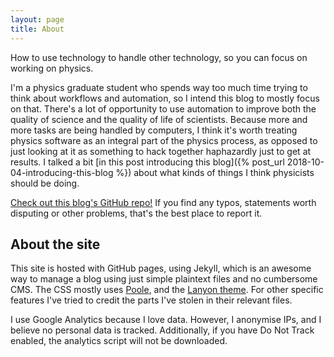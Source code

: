 ```yaml
---
layout: page
title: About
---
```


How to use technology to handle other technology, so you can focus on working on physics.

I'm a physics graduate student who spends way too much time trying to think about workflows and automation,
so I intend this blog to mostly focus on that. There's a lot of opportunity to use automation to improve both the
quality of science and the quality of life of scientists. Because more and more tasks are being handled by computers,
I think it's worth treating physics software as an integral part of the physics process, as opposed to just looking
at it as something to hack together haphazardly just to get at results. I talked a bit
[in this post introducing this blog]({% post_url 2018-10-04-introducing-this-blog %}) about what kinds of things
I think physicists should be doing.

[Check out this blog's GitHub repo!]({{site.github.repo}}) If you find any typos, statements worth disputing or other
problems, that's the best place to report it.

## About the site

This site is hosted with GitHub pages, using Jekyll, which is an awesome way to manage a blog using just simple
plaintext files and no cumbersome CMS. The CSS mostly uses [Poole](https://github.com/poole/poole), and the
[Lanyon theme](http://lanyon.getpoole.com). For other specific features I've tried to credit the parts I've stolen in
their relevant files.

I use Google Analytics because I love data. However, I anonymise IPs, and I believe no personal data is tracked.
Additionally, if you have Do Not Track enabled, the analytics script will not be downloaded.